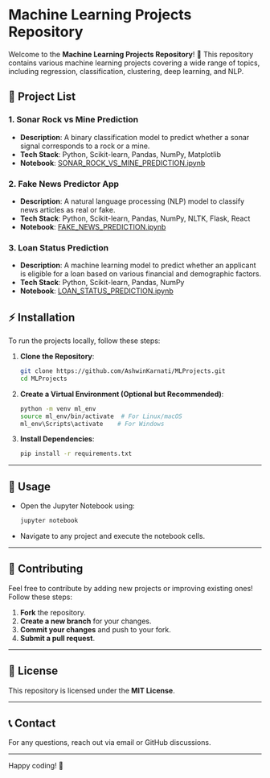 # Machine Learning Projects Repository

Welcome to the **Machine Learning Projects Repository**! 🚀 This repository contains various machine learning projects covering a wide range of topics, including regression, classification, clustering, deep learning, and NLP.

## 📂 Project List

### 1. **Sonar Rock vs Mine Prediction**
   - **Description**: A binary classification model to predict whether a sonar signal corresponds to a rock or a mine.
   - **Tech Stack**: Python, Scikit-learn, Pandas, NumPy, Matplotlib
   - **Notebook**: [SONAR_ROCK_VS_MINE_PREDICTION.ipynb](./SONAR_ROCK_VS_MINE_PREDICTION.ipynb)

### 2. **Fake News Predictor App**
   - **Description**: A natural language processing (NLP) model to classify news articles as real or fake.
   - **Tech Stack**: Python, Scikit-learn, Pandas, NumPy, NLTK, Flask, React
   - **Notebook**: [FAKE_NEWS_PREDICTION.ipynb](./FAKE_NEWS_PREDICTION.ipynb)

### 3. **Loan Status Prediction**
   - **Description**: A machine learning model to predict whether an applicant is eligible for a loan based on various financial and demographic factors.
   - **Tech Stack**: Python, Scikit-learn, Pandas, NumPy
   - **Notebook**: [LOAN_STATUS_PREDICTION.ipynb](./LOAN_STATUS_PREDICTION.ipynb)

## ⚡ Installation
To run the projects locally, follow these steps:

1. **Clone the Repository**:
   ```bash
   git clone https://github.com/AshwinKarnati/MLProjects.git
   cd MLProjects
   ```
2. **Create a Virtual Environment (Optional but Recommended)**:
   ```bash
   python -m venv ml_env
   source ml_env/bin/activate  # For Linux/macOS
   ml_env\Scripts\activate    # For Windows
   ```
3. **Install Dependencies**:
   ```bash
   pip install -r requirements.txt
   ```

---

## 📌 Usage
- Open the Jupyter Notebook using:
  ```bash
  jupyter notebook
  ```
- Navigate to any project and execute the notebook cells.

---

## 🤝 Contributing
Feel free to contribute by adding new projects or improving existing ones! Follow these steps:
1. **Fork** the repository.
2. **Create a new branch** for your changes.
3. **Commit your changes** and push to your fork.
4. **Submit a pull request**.

---

## 📜 License
This repository is licensed under the **MIT License**.

---

## 📞 Contact
For any questions, reach out via email or GitHub discussions.

---

Happy coding! 🎯

